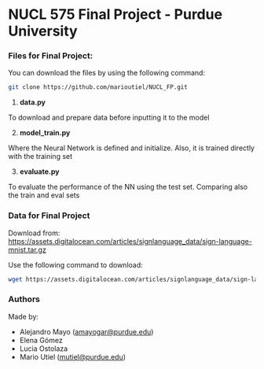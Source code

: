 # NUCL 575 Final Project - Purdue University

### Files for Final Project:

You can download the files by using the following command:
```bash
git clone https://github.com/marioutiel/NUCL_FP.git
```

1) **data.py**

To download and prepare data before inputting it to the model

2) **model_train.py**

Where the Neural Network is defined and initialize. Also, it is trained directly with the training set

3) **evaluate.py**

To evaluate the performance of the NN using the test set. Comparing also the train and eval sets

### Data for Final Project

Download from:
https://assets.digitalocean.com/articles/signlanguage_data/sign-language-mnist.tar.gz

Use the following command to download:
```bash
wget https://assets.digitalocean.com/articles/signlanguage_data/sign-language-mnist.tar.gz 
```

### Authors

Made by:
- Alejandro Mayo (amayogar@purdue.edu)
- Elena Gómez
- Lucia Ostolaza 
- Mario Utiel (mutiel@purdue.edu)
